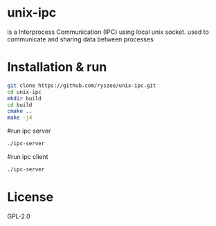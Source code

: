 # unix-ipc
is a Interprocess Communication (IPC) using local unix socket. used to communicate and sharing data between processes
# Installation & run
```sh
git clone https://github.com/ryszee/unix-ipc.git
cd unix-ipc
mkdir build
cd build
cmake ..
make -j4 
```

#run ipc server
```sh
./ipc-server
```
#run ipc client
```sh
./ipc-server
```

# License
GPL-2.0
